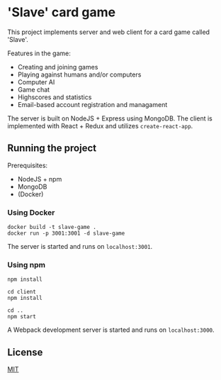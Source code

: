 # 'Slave' card game

This project implements server and web client for a card game called 'Slave'.

Features in the game:

- Creating and joining games
- Playing against humans and/or computers
- Computer AI
- Game chat
- Highscores and statistics
- Email-based account registration and managament 

The server is built on NodeJS + Express using MongoDB. The client is implemented with React + Redux and utilizes `create-react-app`.

## Running the project

Prerequisites:
- NodeJS + npm
- MongoDB
- (Docker)

### Using Docker

```
docker build -t slave-game .
docker run -p 3001:3001 -d slave-game
```

The server is started and runs on `localhost:3001`.

### Using npm

```
npm install

cd client
npm install

cd ..
npm start
```

A Webpack development server is started and runs on `localhost:3000`.

## License

[MIT](LICENSE)
